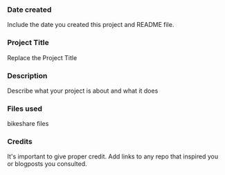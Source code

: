 ### Date created
Include the date you created this project and README file.

### Project Title
Replace the Project Title

### Description
Describe what your project is about and what it does

### Files used
bikeshare files

### Credits
It's important to give proper credit. Add links to any repo that inspired you or blogposts you consulted.


